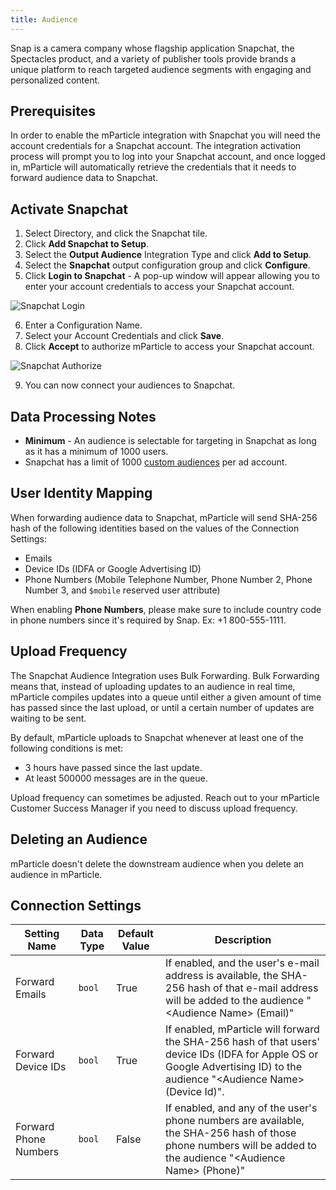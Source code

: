 ```yaml
---
title: Audience
---
```


Snap is a camera company whose flagship application Snapchat, the Spectacles product, and a variety of publisher tools provide brands a unique platform to reach targeted audience segments with engaging and personalized content.

## Prerequisites

In order to enable the mParticle integration with Snapchat you will need the account credentials for a Snapchat account.  The integration activation process will prompt you to log into your Snapchat account, and once logged in, mParticle will automatically retrieve the credentials that it needs to forward audience data to Snapchat.

## Activate Snapchat

1.  Select Directory, and click the Snapchat tile.
2.  Click **Add Snapchat to Setup**.
3.  Select the **Output Audience** Integration Type and click **Add to Setup**.
4.  Select the **Snapchat** output configuration group and click **Configure**.
5. Click **Login to Snapchat** - A pop-up window will appear allowing you to enter your account credentials to access your Snapchat account.
   
![Snapchat Login](/images/snapchat-login.png)

6.  Enter a Configuration Name.
7.  Select your Account Credentials and click **Save**.
8.  Click **Accept** to authorize mParticle to access your Snapchat account.

![Snapchat Authorize](/images/snapchat-authorize.png)

9.  You can now connect your audiences to Snapchat.

## Data Processing Notes

* **Minimum** - An audience is selectable for targeting in Snapchat as long as it has a minimum of 1000 users.
* Snapchat has a limit of 1000 [custom audiences](https://businesshelp.snapchat.com/s/article/ads-manager-limits?language=en_US) per ad account.

## User Identity Mapping

When forwarding audience data to Snapchat, mParticle will send SHA-256 hash of the following identities based on the values of the Connection Settings:
* Emails
* Device IDs (IDFA or Google Advertising ID)
* Phone Numbers (Mobile Telephone Number, Phone Number 2, Phone Number 3, and `$mobile` reserved user attribute)

<aside class="notice">When enabling <b>Phone Numbers</b>, please make sure to include country code in phone numbers since it's required by Snap. Ex: +1 800-555-1111.</aside>

## Upload Frequency

The Snapchat Audience Integration uses Bulk Forwarding. Bulk Forwarding means that, instead of uploading updates to an audience in real time, mParticle compiles updates into a queue until either a given amount of time has passed since the last upload, or until a certain number of updates are waiting to be sent.

By default, mParticle uploads to Snapchat whenever at least one of the following conditions is met:

* 3 hours have passed since the last update.
* At least 500000 messages are in the queue.

Upload frequency can sometimes be adjusted. Reach out to your mParticle Customer Success Manager if you need to discuss upload frequency.

## Deleting an Audience

mParticle doesn't delete the downstream audience when you delete an audience in mParticle.

## Connection Settings

Setting Name | Data Type | Default Value | Description 
|---|---|---|---|
Forward Emails | `bool` | True | If enabled, and the user's e-mail address is available, the SHA-256 hash of that e-mail address will be added to the audience "&lt;Audience Name&gt; (Email)"
Forward Device IDs | `bool` | True | If enabled, mParticle will forward the SHA-256 hash of that users' device IDs (IDFA for Apple OS or Google Advertising ID) to the audience "&lt;Audience Name&gt; (Device Id)".
Forward Phone Numbers | `bool` | False | If enabled, and any of the user's phone numbers are available, the SHA-256 hash of those phone numbers will be added to the audience "&lt;Audience Name&gt; (Phone)"
